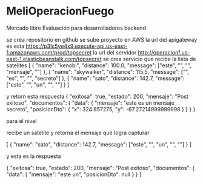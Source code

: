 # MeliOperacionFuego
Mercado libre Evaluación para desarrolladores backend

se crea repositorio en github
se sube proyecto en AWS
la url del apigateway es esta
https://p3lc5ye4x9.execute-api.us-east-1.amazonaws.com/prod/topsecret
la url del servidor 
http://operacionf.us-east-1.elasticbeanstalk.com/topsecret
se crea servicio que recibe la lista de satelites
[
{
"name": "kenobi",
"distance": 100.0,
"message": ["este", "", "", "mensaje", ""]
}, {
"name": "skywalker",
"distance": 115.5,
"message": ["", "es", "", "", "secreto"]
},
{
"name": "sato",
"distance": 142.7,
"message": ["este", "", "un", "", ""]
}
]

y retorn esta respuesta
{
    "exitosa": true,
    "estado": 200,
    "mensaje": "Post exitoso",
    "documentos": {
        "data": {
            "mensaje": "este es un mensaje secreto",
            "posicionDto": {
                "x": 324.857275,
                "y": -67.27214999999998
            }
        }
    }
}

para el nivel 

recibe un satelite y retorna el mensaje que logra capturar

[
{
"name": "sato",
"distance": 142.7,
"message": ["este", "", "un", "", ""]
}
]

y esta es la respuesta

{
    "exitosa": true,
    "estado": 200,
    "mensaje": "Post exitoso",
    "documentos": {
        "data": {
            "mensaje": "este un",
            "posicionDto": null
        }
    }
}

